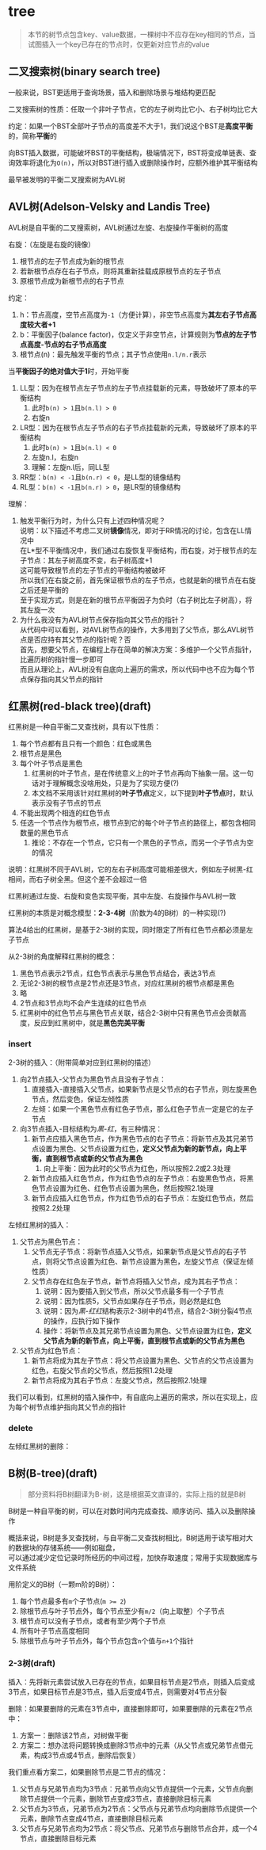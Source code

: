 # tree

> 本节的树节点包含key、value数据，一棵树中不应存在key相同的节点，当试图插入一个key已存在的节点时，仅更新对应节点的value

## 二叉搜索树(binary search tree)

一般来说，BST更适用于查询场景，插入和删除场景与堆结构更匹配

二叉搜索树的性质：任取一个非叶子节点，它的左子树均比它小、右子树均比它大

约定：如果一个BST全部叶子节点的高度差不大于1，我们说这个BST是**高度平衡**的，简称**平衡**的

向BST插入数据，可能破坏BST的平衡结构，极端情况下，BST将变成单链表、查询效率将退化为`O(n)`，所以对BST进行插入或删除操作时，应额外维护其平衡结构

最早被发明的平衡二叉搜索树为AVL树

## AVL树(Adelson-Velsky and Landis Tree)

AVL树是自平衡的二叉搜索树，AVL树通过左旋、右旋操作平衡树的高度

右旋：（左旋是右旋的镜像）

1. 根节点的左子节点成为新的根节点
2. 若新根节点存在右子节点，则将其重新挂载成原根节点的左子节点
3. 原根节点成为新根节点的右子节点

约定：

1. h：节点高度，空节点高度为`-1`（方便计算），非空节点高度为**其左右子节点高度较大者+1**
2. b：平衡因子(balance factor)，仅定义于非空节点，计算规则为**节点的左子节点高度-节点的右子节点高度**
3. 根节点(n)：最先触发平衡的节点；其子节点使用`n.l/n.r`表示

当**平衡因子的绝对值大于1**时，开始平衡

1. LL型：因为在根节点左子节点的左子节点挂载新的元素，导致破坏了原本的平衡结构
    1. 此时`b(n) > 1`且`b(n.l) > 0`
    2. 右旋n
2. LR型：因为在根节点左子节点的右子节点挂载新的元素，导致破坏了原本的平衡结构
    1. 此时`b(n) > 1`且`b(n.l) < 0`
    2. 左旋n.l，右旋n
    3. 理解：左旋n.l后，同LL型
3. RR型：`b(n) < -1`且`b(n.r) < 0`，是LL型的镜像结构
4. RL型：`b(n) < -1`且`b(n.r) > 0`，是LR型的镜像结构

理解：

1. 触发平衡行为时，为什么只有上述四种情况呢？  
   说明：以下描述不考虑二叉树**镜像**情况，即对于RR情况的讨论，包含在LL情况中  
   在L*型不平衡情况中，我们通过右旋恢复平衡结构，而右旋，对于根节点的左子节点：其左子树高度不变，右子树高度+1  
   这可能导致根节点的左子节点的平衡结构被破坏  
   所以我们在右旋之前，首先保证根节点的左子节点，也就是新的根节点在右旋之后还是平衡的  
   至于实现方式，则是在新的根节点平衡因子为负时（右子树比左子树高），将其左旋一次
2. 为什么我没有为AVL树节点保存指向其父节点的指针？  
   从代码中可以看到，对AVL树节点的操作，大多用到了父节点，那么AVL树节点是否应持有其父节点的指针呢？否  
   首先，想要父节点，在编程上存在简单的解决方案：多维护一个父节点指针，比遍历树的指针慢一步即可  
   而且从理论上，AVL树没有自底向上遍历的需求，所以代码中也不应为每个节点保存指向其父节点的指针

## 红黑树(red-black tree)(draft)

红黑树是一种自平衡二叉查找树，具有以下性质：

1. 每个节点都有且只有一个颜色：红色或黑色
2. 根节点是黑色
3. 每个叶子节点是黑色
    1. 红黑树的叶子节点，是在传统意义上的叶子节点再向下抽象一层。这一句话对于理解概念没啥用处，只是为了实现方便(?)
    2. 本文档不采用该针对红黑树的**叶子节点**定义，以下提到**叶子节点**时，默认表示没有子节点的节点
4. 不能出现两个相连的红色节点
5. 任选一个节点作为根节点，根节点到它的每个叶子节点的路径上，都包含相同数量的黑色节点
    1. 推论：不存在一个节点，它只有一个黑色的子节点，而另一个子节点为空的情况

说明：红黑树不同于AVL树，它的左右子树高度可能相差很大，例如左子树黑-红相间，而右子树全黑。但这个差不会超过一倍

红黑树通过左旋、右旋和变色实现平衡，其中左旋、右旋操作与AVL树一致

红黑树的本质是对概念模型：**2-3-4树**（阶数为4的B树）的一种实现(?)

算法4给出的红黑树，是基于2-3树的实现，同时限定了所有红色节点都必须是左子节点

从2-3树的角度解释红黑树的概念：

1. 黑色节点表示2节点，红色节点表示与黑色节点结合，表达3节点
2. 无论2-3树的根节点是2节点还是3节点，对应红黑树的根节点都是黑色
3. 略
4. 2节点和3节点均不会产生连续的红色节点
5. 红黑树中的红色节点与黑色节点关联，结合2-3树中只有黑色节点会贡献高度，反应到红黑树中，就是**黑色完美平衡**

### insert

2-3树的插入：（附带简单对应到红黑树的描述）

1. 向2节点插入-父节点为黑色节点且没有子节点：
    1. 直接插入-直接插入父节点，如果新节点是父节点的右子节点，则左旋黑色节点，然后变色，保证左倾性质
    2. 左倾：如果一个黑色节点有红色子节点，那么红色子节点一定是它的左子节点
2. 向3节点插入-目标结构为*黑-红*，有三种情况：
    1. 新节点应插入黑色节点，作为黑色节点的右子节点：将新节点及其兄弟节点设置为黑色、父节点设置为红色，**定义父节点为新的新节点，向上平衡，直到根节点或新的父节点为黑色**
        1. 向上平衡：因为此时的父节点为红色，所以按照2.2或2.3处理
    2. 新节点应插入红色节点，作为红色节点的左子节点：右旋黑色节点，将黑色节点设置为红色、红色节点设置为黑色，然后按照2.1处理
    3. 新节点应插入红色节点，作为红色节点的右子节点：左旋红色节点，然后按照2.2处理

左倾红黑树的插入：

1. 父节点为黑色节点：
    1. 父节点无子节点：将新节点插入父节点，如果新节点是父节点的右子节点，则将父节点设置为红色、新节点设置为黑色，左旋父节点（保证左倾性质）
    2. 父节点存在红色左子节点，新节点将插入父节点，成为其右子节点：
        1. 说明：因为要插入到父节点，所以父节点最多有一个子节点
        2. 说明：因为性质5，父节点如果存在子节点，则必然是红色
        3. 说明：因为*黑-红红*结构表示2-3树中的4节点，结合2-3树分裂4节点的操作，应执行如下操作
        4. 操作：将新节点及其兄弟节点设置为黑色、父节点设置为红色，**定义父节点为新的新节点，向上平衡，直到根节点或新的父节点为黑色**
2. 父节点为红色节点：
    1. 新节点将成为其左子节点：将父节点设置为黑色、父节点的父节点设置为红色，右旋父节点的父节点，然后按照1.2处理
    2. 新节点将成为其右子节点：左旋父节点，然后按照2.1处理

我们可以看到，红黑树的插入操作中，有自底向上遍历的需求，所以在实现上，应为每个树节点维护指向其父节点的指针

### delete

左倾红黑树的删除：

## B树(B-tree)(draft)

> 部分资料将B树翻译为B-树，这是根据英文直译的，实际上指的就是B树

B树是一种自平衡的树，可以在对数时间内完成查找、顺序访问、插入以及删除操作

概括来说，B树是多叉查找树，与自平衡二叉查找树相比，B树适用于读写相对大的数据块的存储系统——例如磁盘，  
可以通过减少定位记录时所经历的中间过程，加快存取速度；常用于实现数据库与文件系统

用阶定义的B树（一颗m阶的B树）：

1. 每个节点最多有`m`个子节点(`m >= 2`)
2. 除根节点与叶子节点外，每个节点至少有`m/2`（向上取整）个子节点
3. 根节点可以没有子节点，或者有至少两个子节点
4. 所有叶子节点高度相同
5. 除根节点与叶子节点外，每个节点包含`n`个值与`n+1`个指针

### 2-3树(draft)

插入：先将新元素尝试放入已存在的节点，如果目标节点是2节点，则插入后变成3节点，如果目标节点是3节点，插入后变成4节点，则需要对4节点分裂

删除：如果要删除的元素在3节点中，直接删除即可，如果要删除的元素在2节点中：

1. 方案一：删除该2节点，对树做平衡
2. 方案二：想办法将问题转换成删除3节点中的元素（从父节点或兄弟节点借元素，构成3节点或4节点，删除后恢复）

我们重点看方案二，如果删除节点是二节点的情况：

1. 父节点与兄弟节点均为3节点：兄弟节点向父节点提供一个元素，父节点向删除节点提供一个元素，删除节点变成3节点，直接删除目标元素
2. 父节点为3节点，兄弟节点为2节点：父节点与兄弟节点均向删除节点提供一个元素，删除节点变成4节点，直接删除目标元素
3. 父节点与兄弟节点均为2节点：将父节点、兄弟节点与删除节点合并，成一个4节点，直接删除目标元素
